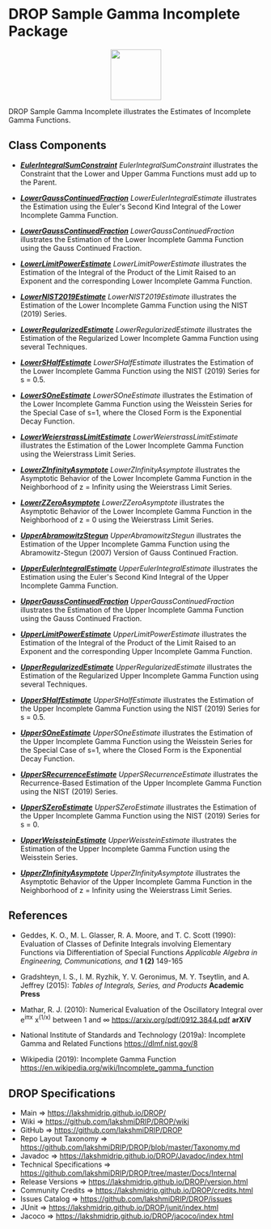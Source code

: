 # DROP Sample Gamma Incomplete Package

<p align="center"><img src="https://github.com/lakshmiDRIP/DROP/blob/master/DRIP_Logo.gif?raw=true" width="100"></p>

DROP Sample Gamma Incomplete illustrates the Estimates of Incomplete Gamma Functions.


## Class Components

 * [***EulerIntegralSumConstraint***](https://github.com/lakshmiDRIP/DROP/tree/master/src/main/java/org/drip/sample/gammaincomplete/EulerIntegralSumConstraint.java)
 <i>EulerIntegralSumConstraint</i> illustrates the Constraint that the Lower and Upper Gamma Functions must add up to the Parent.

 * [***LowerGaussContinuedFraction***](https://github.com/lakshmiDRIP/DROP/tree/master/src/main/java/org/drip/sample/gammaincomplete/LowerGaussContinuedFraction.java)
 <i>LowerEulerIntegralEstimate</i> illustrates the Estimation using the Euler's Second Kind Integral of the Lower Incomplete Gamma Function.

 * [***LowerGaussContinuedFraction***](https://github.com/lakshmiDRIP/DROP/tree/master/src/main/java/org/drip/sample/gammaincomplete/LowerGaussContinuedFraction.java)
 <i>LowerGaussContinuedFraction</i> illustrates the Estimation of the Lower Incomplete Gamma Function using the Gauss Continued Fraction.

 * [***LowerLimitPowerEstimate***](https://github.com/lakshmiDRIP/DROP/tree/master/src/main/java/org/drip/sample/gammaincomplete/LowerLimitPowerEstimate.java)
 <i>LowerLimitPowerEstimate</i> illustrates the Estimation of the Integral of the Product of the Limit Raised to an Exponent and the corresponding Lower Incomplete Gamma Function.

 * [***LowerNIST2019Estimate***](https://github.com/lakshmiDRIP/DROP/tree/master/src/main/java/org/drip/sample/gammaincomplete/LowerNIST2019Estimate.java)
 <i>LowerNIST2019Estimate</i> illustrates the Estimation of the Lower Incomplete Gamma Function using the NIST (2019) Series.

 * [***LowerRegularizedEstimate***](https://github.com/lakshmiDRIP/DROP/tree/master/src/main/java/org/drip/sample/gammaincomplete/LowerRegularizedEstimate.java)
 <i>LowerRegularizedEstimate</i> illustrates the Estimation of the Regularized Lower Incomplete Gamma Function using several Techniques.

 * [***LowerSHalfEstimate***](https://github.com/lakshmiDRIP/DROP/tree/master/src/main/java/org/drip/sample/gammaincomplete/LowerSHalfEstimate.java)
 <i>LowerSHalfEstimate</i> illustrates the Estimation of the Lower Incomplete Gamma Function using the NIST (2019) Series for s = 0.5.

 * [***LowerSOneEstimate***](https://github.com/lakshmiDRIP/DROP/tree/master/src/main/java/org/drip/sample/gammaincomplete/LowerSOneEstimate.java)
 <i>LowerSOneEstimate</i> illustrates the Estimation of the Lower Incomplete Gamma Function using the Weisstein Series for the Special Case of s=1, where the Closed Form is the Exponential Decay Function.

 * [***LowerWeierstrassLimitEstimate***](https://github.com/lakshmiDRIP/DROP/tree/master/src/main/java/org/drip/sample/gammaincomplete/LowerWeierstrassLimitEstimate.java)
 <i>LowerWeierstrassLimitEstimate</i> illustrates the Estimation of the Lower Incomplete Gamma Function using the Weierstrass Limit Series.

 * [***LowerZInfinityAsymptote***](https://github.com/lakshmiDRIP/DROP/tree/master/src/main/java/org/drip/sample/gammaincomplete/LowerZInfinityAsymptote.java)
 <i>LowerZInfinityAsymptote</i> illustrates the Asymptotic Behavior of the Lower Incomplete Gamma Function in the Neighborhood of z = Infinity using the Weierstrass Limit Series.

 * [***LowerZZeroAsymptote***](https://github.com/lakshmiDRIP/DROP/tree/master/src/main/java/org/drip/sample/gammaincomplete/LowerZZeroAsymptote.java)
 <i>LowerZZeroAsymptote</i> illustrates the Asymptotic Behavior of the Lower Incomplete Gamma Function in the Neighborhood of z = 0 using the Weierstrass Limit Series.

 * [***UpperAbramowitzStegun***](https://github.com/lakshmiDRIP/DROP/tree/master/src/main/java/org/drip/sample/gammaincomplete/UpperAbramowitzStegun.java)
 <i>UpperAbramowitzStegun</i> illustrates the Estimation of the Upper Incomplete Gamma Function using the Abramowitz-Stegun (2007) Version of Gauss Continued Fraction.

 * [***UpperEulerIntegralEstimate***](https://github.com/lakshmiDRIP/DROP/tree/master/src/main/java/org/drip/sample/gammaincomplete/UpperEulerIntegralEstimate.java)
 <i>UpperEulerIntegralEstimate</i> illustrates the Estimation using the Euler's Second Kind Integral of the Upper Incomplete Gamma Function.

 * [***UpperGaussContinuedFraction***](https://github.com/lakshmiDRIP/DROP/tree/master/src/main/java/org/drip/sample/gammaincomplete/UpperGaussContinuedFraction.java)
 <i>UpperGaussContinuedFraction</i> illustrates the Estimation of the Upper Incomplete Gamma Function using the Gauss Continued Fraction.

 * [***UpperLimitPowerEstimate***](https://github.com/lakshmiDRIP/DROP/tree/master/src/main/java/org/drip/sample/gammaincomplete/UpperLimitPowerEstimate.java)
 <i>UpperLimitPowerEstimate</i> illustrates the Estimation of the Integral of the Product of the Limit Raised to an Exponent and the corresponding Upper Incomplete Gamma Function.

 * [***UpperRegularizedEstimate***](https://github.com/lakshmiDRIP/DROP/tree/master/src/main/java/org/drip/sample/gammaincomplete/UpperRegularizedEstimate.java)
 <i>UpperRegularizedEstimate</i> illustrates the Estimation of the Regularized Upper Incomplete Gamma Function using several Techniques.

 * [***UpperSHalfEstimate***](https://github.com/lakshmiDRIP/DROP/tree/master/src/main/java/org/drip/sample/gammaincomplete/UpperSHalfEstimate.java)
 <i>UpperSHalfEstimate</i> illustrates the Estimation of the Upper Incomplete Gamma Function using the NIST (2019) Series for s = 0.5.

 * [***UpperSOneEstimate***](https://github.com/lakshmiDRIP/DROP/tree/master/src/main/java/org/drip/sample/gammaincomplete/UpperSOneEstimate.java)
 <i>UpperSOneEstimate</i> illustrates the Estimation of the Upper Incomplete Gamma Function using the Weisstein Series for the Special Case of s=1, where the Closed Form is the Exponential Decay Function.

 * [***UpperSRecurrenceEstimate***](https://github.com/lakshmiDRIP/DROP/tree/master/src/main/java/org/drip/sample/gammaincomplete/UpperSRecurrenceEstimate.java)
 <i>UpperSRecurrenceEstimate</i> illustrates the Recurrence-Based Estimation of the Upper Incomplete Gamma Function using the NIST (2019) Series.

 * [***UpperSZeroEstimate***](https://github.com/lakshmiDRIP/DROP/tree/master/src/main/java/org/drip/sample/gammaincomplete/UpperSZeroEstimate.java)
 <i>UpperSZeroEstimate</i> illustrates the Estimation of the Upper Incomplete Gamma Function using the NIST (2019) Series for s = 0.

 * [***UpperWeissteinEstimate***](https://github.com/lakshmiDRIP/DROP/tree/master/src/main/java/org/drip/sample/gammaincomplete/UpperWeissteinEstimate.java)
 <i>UpperWeissteinEstimate</i> illustrates the Estimation of the Upper Incomplete Gamma Function using the Weisstein Series.

 * [***UpperZInfinityAsymptote***](https://github.com/lakshmiDRIP/DROP/tree/master/src/main/java/org/drip/sample/gammaincomplete/UpperZInfinityAsymptote.java)
 <i>UpperZInfinityAsymptote</i> illustrates the Asymptotic Behavior of the Upper Incomplete Gamma Function in the Neighborhood of z = Infinity using the Weierstrass Limit Series.


## References

 * Geddes, K. O., M. L. Glasser, R. A. Moore, and T. C. Scott (1990): Evaluation of Classes of Definite Integrals involving Elementary Functions via Differentiation of Special Functions <i>Applicable Algebra in Engineering, Communications, and </i> <b>1 (2)</b> 149-165

 * Gradshteyn, I. S., I. M. Ryzhik, Y. V. Geronimus, M. Y. Tseytlin, and A. Jeffrey (2015): <i>Tables of Integrals, Series, and Products</i> <b>Academic Press</b>

 * Mathar, R. J. (2010): Numerical Evaluation of the Oscillatory Integral over e<sup>iπx</sup> x<sup>(1/x)</sup> between 1 and ∞ https://arxiv.org/pdf/0912.3844.pdf <b>arXiV</b>

 * National Institute of Standards and Technology (2019a): Incomplete Gamma and Related Functions https://dlmf.nist.gov/8

 * Wikipedia (2019): Incomplete Gamma Function https://en.wikipedia.org/wiki/Incomplete_gamma_function


## DROP Specifications

 * Main                     => https://lakshmidrip.github.io/DROP/
 * Wiki                     => https://github.com/lakshmiDRIP/DROP/wiki
 * GitHub                   => https://github.com/lakshmiDRIP/DROP
 * Repo Layout Taxonomy     => https://github.com/lakshmiDRIP/DROP/blob/master/Taxonomy.md
 * Javadoc                  => https://lakshmidrip.github.io/DROP/Javadoc/index.html
 * Technical Specifications => https://github.com/lakshmiDRIP/DROP/tree/master/Docs/Internal
 * Release Versions         => https://lakshmidrip.github.io/DROP/version.html
 * Community Credits        => https://lakshmidrip.github.io/DROP/credits.html
 * Issues Catalog           => https://github.com/lakshmiDRIP/DROP/issues
 * JUnit                    => https://lakshmidrip.github.io/DROP/junit/index.html
 * Jacoco                   => https://lakshmidrip.github.io/DROP/jacoco/index.html
